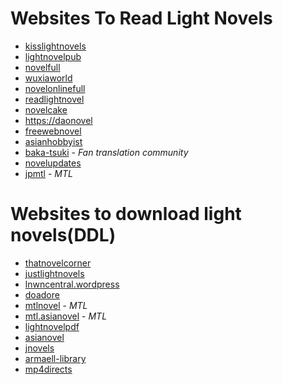 # Websites To Read Light Novels

* [kisslightnovels](https://kisslightnovels.info/)
* [lightnovelpub](https://www.lightnovelpub.com/)
* [novelfull](https://novelfull.com)
* [wuxiaworld](https://wuxiaworld.site/)
* [novelonlinefull](https://novelonlinefull.com/)
* [readlightnovel](https://www.readlightnovel.org/)
* [novelcake](https://novelcake.com/ )
* [ https://daonovel]( https://daonovel.com/)
* [freewebnovel](https://freewebnovel.com/)
* [asianhobbyist](https://www.asianhobbyist.com/)
* [baka-tsuki](https://www.baka-tsuki.org/project/) - *Fan translation community*
* [novelupdates](https://www.novelupdates.com/)
* [jpmtl](https://jpmtl.com/) - *MTL*

# Websites to download light novels(DDL)

* [thatnovelcorner](https://thatnovelcorner.com/)
* [justlightnovels](https://justlightnovels.com/)
* [lnwncentral.wordpress](https://lnwncentral.wordpress.com/)
* [doadore](https://www.doadore.com/)
* [mtlnovel](https://www.mtlnovel.com/) - *MTL*
* [mtl.asianovel](https://mtl.asianovel.com/) - *MTL*
* [lightnovelpdf](https://lightnovelpdf.com/)
* [asianovel](https://www.asianovel.com)
* [jnovels](http://jnovels.com/ )
* [armaell-library](https://armaell-library.net/)
* [mp4directs](http://mp4directs.com/)
